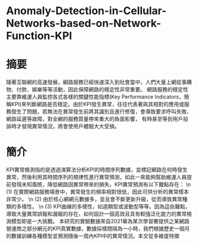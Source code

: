 # Anomaly-Detection-in-Cellular-Networks-based-on-Network-Function-KPI

# 摘要
隨著互聯網的高速發展，網路服務已經快速深入到社會當中，人們大量上網從事購物、付款、娛樂等等活動，因此保障網路的穩定性非常重要。
網路服務的穩定性主要靠維運人員監控各式各樣的關鍵性能指標(Key Performance Indicators，簡稱KPI)來判斷網路是否穩定。由於KPI發生異常，往往代表著與其相對的應用或服務發生了問題，若無法在異常發生前將其識別且進行修復，會導致要求呼叫失敗、網路延遲等故障，對全網的服務質量帶來重大的負面影響， 有時甚至等到用戶投訴時才發現異常情況，將會使用戶體驗大大受損。
# 簡介
KPI異常檢測指的是透過演算法分析KPI的時間序列數據，並標記網路在何時發生異常，然後利用其時間序列的規律性進行異常預測，如此一來能夠幫助維運人員提前發現未知風險，降低網路因異常帶來的損失。KPI異常預測有以下難點存在：
\n
(1) 在實際網路服務場景中，異常發生的頻率相對很低，因此可供分析的異常樣本非常少。
\n
(2) 由於核心網網元數據多，並且會不斷更新升級，從而導致異常種類的多樣性。
\n
(3) KPI曲線的多樣性，如週期型或波動型等等。因為這些難點，導致大量異常誤報和漏報的存在，如何設計一個高效且具有較強泛化能力的異常檢測模型即是一大挑戰。
本研究的實驗數據來自2021華為某次學習賽提供之某網路營運商之部分網元的KPI真實數據，數據採樣間隔為一小時，我們根據歷史一個月的數據訓練各種模型並預測隨後一周內KPI中的異常情況。本文從多維度特徵
